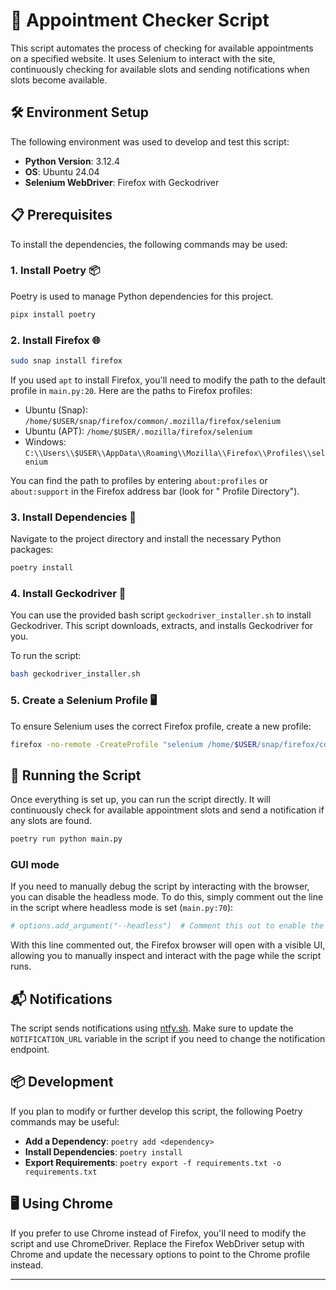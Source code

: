 # 🚀 Appointment Checker Script

This script automates the process of checking for available appointments on a specified website. It uses Selenium to
interact with the site, continuously checking for available slots and sending notifications when slots become available.

## 🛠️ Environment Setup

The following environment was used to develop and test this script:

- **Python Version**: 3.12.4
- **OS**: Ubuntu 24.04
- **Selenium WebDriver**: Firefox with Geckodriver

## 📋 Prerequisites

To install the dependencies, the following commands may be used:

### 1. **Install Poetry** 📦

Poetry is used to manage Python dependencies for this project.

```bash
pipx install poetry
```

### 2. **Install Firefox** 🌐

```bash
sudo snap install firefox
```

If you used `apt` to install Firefox, you'll need to modify the path to the default profile in `main.py:20`. Here are
the paths to Firefox profiles:

- Ubuntu (Snap): `/home/$USER/snap/firefox/common/.mozilla/firefox/selenium`
- Ubuntu (APT): `/home/$USER/.mozilla/firefox/selenium`
- Windows: `C:\\Users\\$USER\\AppData\\Roaming\\Mozilla\\Firefox\\Profiles\\selenium`

You can find the path to profiles by entering `about:profiles` or `about:support` in the Firefox address bar (look for "
Profile Directory").

### 3. **Install Dependencies** 📂

Navigate to the project directory and install the necessary Python packages:

```bash
poetry install
```

### 4. **Install Geckodriver** 🧩

You can use the provided bash script `geckodriver_installer.sh` to install Geckodriver. This script downloads, extracts,
and installs Geckodriver for you.

To run the script:

```bash
bash geckodriver_installer.sh
```

### 5. **Create a Selenium Profile** 🖥️

To ensure Selenium uses the correct Firefox profile, create a new profile:

```bash
firefox -no-remote -CreateProfile "selenium /home/$USER/snap/firefox/common/.mozilla/firefox/selenium"
```

## 🚀 Running the Script

Once everything is set up, you can run the script directly. It will continuously check for available appointment slots
and send a notification if any slots are found.

```bash
poetry run python main.py
```

### GUI mode

If you need to manually debug the script by interacting with the browser, you can disable the headless mode. To do this,
simply comment out the line in the script where headless mode is set (`main.py:70`):

```python
# options.add_argument("--headless")  # Comment this out to enable the browser UI for debugging
```

With this line commented out, the Firefox browser will open with a visible UI, allowing you to manually inspect and
interact with the page while the script runs.

## 📬 Notifications

The script sends notifications using [ntfy.sh](https://ntfy.sh/). Make sure to update the `NOTIFICATION_URL` variable in
the script if you need to change the notification endpoint.

## 📦 Development

If you plan to modify or further develop this script, the following Poetry commands may be useful:

- **Add a Dependency**: `poetry add <dependency>`
- **Install Dependencies**: `poetry install`
- **Export Requirements**: `poetry export -f requirements.txt -o requirements.txt`

## 🖥️ Using Chrome

If you prefer to use Chrome instead of Firefox, you'll need to modify the script and use ChromeDriver. Replace the
Firefox WebDriver setup with Chrome and update the necessary options to point to the Chrome profile instead.

---
